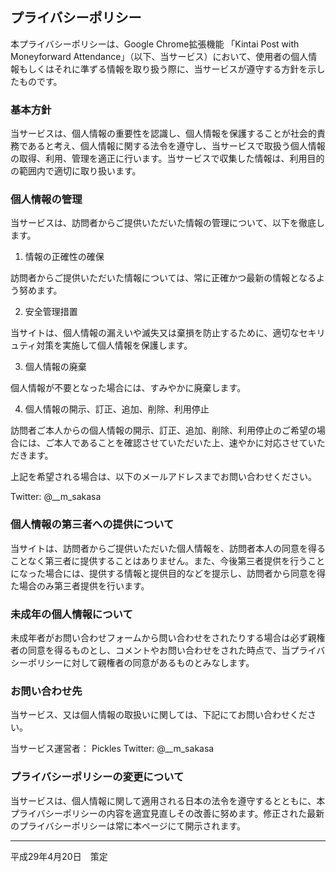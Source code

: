 ## プライバシーポリシー

本プライバシーポリシーは、Google Chrome拡張機能 「Kintai Post with Moneyforward Attendance」（以下、当サービス）において、使用者の個人情報もしくはそれに準ずる情報を取り扱う際に、当サービスが遵守する方針を示したものです。


### 基本方針

当サービスは、個人情報の重要性を認識し、個人情報を保護することが社会的責務であると考え、個人情報に関する法令を遵守し、当サービスで取扱う個人情報の取得、利用、管理を適正に行います。当サービスで収集した情報は、利用目的の範囲内で適切に取り扱います。


### 個人情報の管理

当サービスは、訪問者からご提供いただいた情報の管理について、以下を徹底します。

1. 情報の正確性の確保

訪問者からご提供いただいた情報については、常に正確かつ最新の情報となるよう努めます。

2. 安全管理措置

当サイトは、個人情報の漏えいや滅失又は棄損を防止するために、適切なセキリュティ対策を実施して個人情報を保護します。

3. 個人情報の廃棄

個人情報が不要となった場合には、すみやかに廃棄します。

4. 個人情報の開示、訂正、追加、削除、利用停止

訪問者ご本人からの個人情報の開示、訂正、追加、削除、利用停止のご希望の場合には、ご本人であることを確認させていただいた上、速やかに対応させていただきます。

上記を希望される場合は、以下のメールアドレスまでお問い合わせください。

Twitter: @__m_sakasa


### 個人情報の第三者への提供について

当サイトは、訪問者からご提供いただいた個人情報を、訪問者本人の同意を得ることなく第三者に提供することはありません。また、今後第三者提供を行うことになった場合には、提供する情報と提供目的などを提示し、訪問者から同意を得た場合のみ第三者提供を行います。


### 未成年の個人情報について

未成年者がお問い合わせフォームから問い合わせをされたりする場合は必ず親権者の同意を得るものとし、コメントやお問い合わせをされた時点で、当プライバシーポリシーに対して親権者の同意があるものとみなします。


### お問い合わせ先

当サービス、又は個人情報の取扱いに関しては、下記にてお問い合わせください。

当サービス運営者： Pickles
Twitter: @__m_sakasa


### プライバシーポリシーの変更について

当サービスは、個人情報に関して適用される日本の法令を遵守するとともに、本プライバシーポリシーの内容を適宜見直しその改善に努めます。修正された最新のプライバシーポリシーは常に本ページにて開示されます。


---
平成29年4月20日　策定

